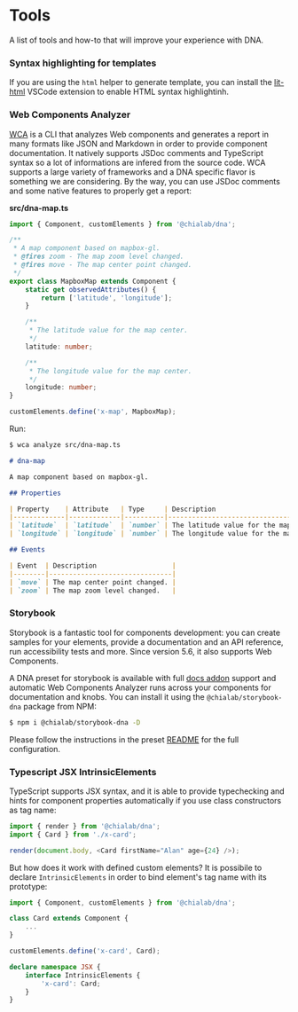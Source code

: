 # Tools

A list of tools and how-to that will improve your experience with DNA.

### Syntax highlighting for templates

If you are using the `html` helper to generate template, you can install the [lit-html](https://github.com/mjbvz/vscode-lit-html) VSCode extension to enable HTML syntax highlightinh.

### Web Components Analyzer

[WCA](https://www.npmjs.com/package/web-component-analyzer) is a CLI that analyzes Web components and generates a report in many formats like JSON and Markdown in order to provide component documentation. It natively supports JSDoc comments and TypeScript syntax so a lot of informations are infered from the source code. WCA supports a large variety of frameworks and a DNA specific flavor is something we are considering. By the way, you can use JSDoc comments and some native features to properly get a report:

**src/dna-map.ts**
```ts
import { Component, customElements } from '@chialab/dna';

/**
 * A map component based on mapbox-gl.
 * @fires zoom - The map zoom level changed.
 * @fires move - The map center point changed.
 */
export class MapboxMap extends Component {
    static get observedAttributes() {
        return ['latitude', 'longitude'];
    }

    /**
     * The latitude value for the map center.
     */
    latitude: number;

    /**
     * The longitude value for the map center.
     */
    longitude: number;
}

customElements.define('x-map', MapboxMap);
```

Run:

```sh
$ wca analyze src/dna-map.ts
```

```md
# dna-map

A map component based on mapbox-gl.

## Properties

| Property    | Attribute   | Type     | Description                             |
|-------------|-------------|----------|-----------------------------------------|
| `latitude`  | `latitude`  | `number` | The latitude value for the map center.  |
| `longitude` | `longitude` | `number` | The longitude value for the map center. |

## Events

| Event  | Description                   |
|--------|-------------------------------|
| `move` | The map center point changed. |
| `zoom` | The map zoom level changed.   |
```


### Storybook

Storybook is a fantastic tool for components development: you can create samples for your elements, provide a documentation and an API reference, run accessibility tests and more. Since version 5.6, it also supports Web Components.

A DNA preset for storybook is available with full [docs addon](https://github.com/storybookjs/storybook/tree/master/addons/docs) support and automatic Web Components Analyzer runs across your components for documentation and knobs. You can install it using the `@chialab/storybook-dna` package from NPM:

```sh
$ npm i @chialab/storybook-dna -D
```

Please follow the instructions in the preset [README](https://github.com/chialab/storybook-dna) for the full configuration.

### Typescript JSX IntrinsicElements

TypeScript supports JSX syntax, and it is able to provide typechecking and hints for component properties automatically if you use class constructors as tag name:

```ts
import { render } from '@chialab/dna';
import { Card } from './x-card';

render(document.body, <Card firstName="Alan" age={24} />);
```

But how does it work with defined custom elements? It is possibile to declare `IntrinsicElements` in order to bind element's tag name with its prototype:

```ts
import { Component, customElements } from '@chialab/dna';

class Card extends Component {
    ...
}

customElements.define('x-card', Card);

declare namespace JSX {
    interface IntrinsicElements {
        'x-card': Card;
    }
}
```
